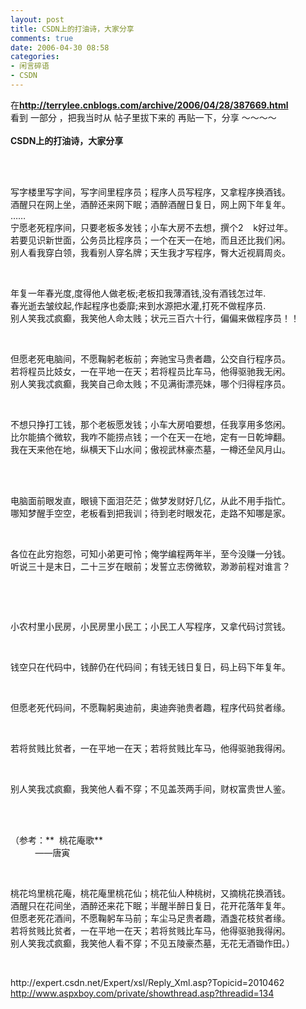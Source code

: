 ```yaml
---
layout: post
title: CSDN上的打油诗，大家分享
comments: true
date: 2006-04-30 08:58
categories:
- 闲言碎语
- CSDN
---
```


<p>在<a href="http://terrylee.cnblogs.com/archive/2006/04/28/387669.html"><strong>http://terrylee.cnblogs.com/archive/2006/04/28/387669.html</strong></a><br />看到 一部分 ，把我当时从 帖子里拔下来的 再贴一下，分享 ～～～～<br /><br /><strong>CSDN上的打油诗，大家分享</strong> <br /><br /></p>
<p></p>
<br /><p>写字楼里写字间，写字间里程序员；程序人员写程序，又拿程序换酒钱。<br />酒醒只在网上坐，酒醉还来网下眠；酒醉酒醒日复日，网上网下年复年。<br />……<br />宁愿老死程序间，只要老板多发钱；小车大房不去想，撰个2    k好过年。<br />若要见识新世面，公务员比程序员；一个在天一在地，而且还比我们闲。<br />别人看我穿白领，我看别人穿名牌；天生我才写程序，臀大近视肩周炎。</p>
<br /><p>年复一年春光度,度得他人做老板;老板扣我薄酒钱,没有酒钱怎过年.<br />春光逝去皱纹起,作起程序也委靡;来到水源把水灌,打死不做程序员.<br />别人笑我忒疯癫，我笑他人命太贱；状元三百六十行，偏偏来做程序员！！</p>
<br /><p>但愿老死电脑间，不愿鞠躬老板前；奔驰宝马贵者趣，公交自行程序员。<br />若将程员比妓女，一在平地一在天；若将程员比车马，他得驱驰我无闲。<br />别人笑我忒疯癫，我笑自己命太贱；不见满街漂亮妹，哪个归得程序员。</p>
<br /><p>不想只挣打工钱，那个老板愿发钱；小车大房咱要想，任我享用多悠闲。<br />比尔能搞个微软，我咋不能捞点钱；一个在天一在地，定有一日乾坤翻。<br />我在天来他在地，纵横天下山水间；傲视武林豪杰墓，一樽还垒风月山。</p>
<br /><p><br />电脑面前眼发直，眼镜下面泪茫茫；做梦发财好几亿，从此不用手指忙。<br />哪知梦醒手空空，老板看到把我训；待到老时眼发花，走路不知哪是家。</p>
<br /><p>各位在此穷抱怨，可知小弟更可怜；俺学编程两年半，至今没赚一分钱。<br />听说三十是末日，二十三岁在眼前；发誓立志傍微软，渺渺前程对谁言？</p>
<br /><p></p>
<br /><p>小农村里小民房，小民房里小民工；小民工人写程序，又拿代码讨赏钱。</p>
<br /><p>钱空只在代码中，钱醉仍在代码间；有钱无钱日复日，码上码下年复年。</p>
<br /><p>但愿老死代码间，不愿鞠躬奥迪前，奥迪奔驰贵者趣，程序代码贫者缘。</p>
<br /><p>若将贫贱比贫者，一在平地一在天；若将贫贱比车马，他得驱驰我得闲。</p>
<br /><p>别人笑我忒疯癫，我笑他人看不穿；不见盖茨两手间，财权富贵世人鉴。</p>
<br /><p><br />（参考：**  桃花庵歌**<br />          ——唐寅</p>
<br /><p>桃花坞里桃花庵，桃花庵里桃花仙；桃花仙人种桃树，又摘桃花换酒钱。<br />酒醒只在花间坐，酒醉还来花下眠；半醒半醉日复日，花开花落年复年。<br />但愿老死花酒间，不愿鞠躬车马前；车尘马足贵者趣，酒盏花枝贫者缘。<br />若将贫贱比贫者，一在平地一在天；若将贫贱比车马，他得驱驰我得闲。<br />别人笑我忒疯癫，我笑他人看不穿；不见五陵豪杰墓，无花无酒锄作田。）</p>
<br /><p>http://expert.csdn.net/Expert/xsl/Reply_Xml.asp?Topicid=2010462<br /><a href="http://www.aspxboy.com/private/showthread.asp?threadid=134" target="_new">http://www.aspxboy.com/private/showthread.asp?threadid=134</a></p>				
